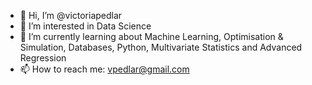 - 👋 Hi, I’m @victoriapedlar
- 👀 I’m interested in Data Science
- 🌱 I’m currently learning about Machine Learning, Optimisation & Simulation, Databases, Python, Multivariate Statistics and Advanced Regression
- 📫 How to reach me: vpedlar@gmail.com
